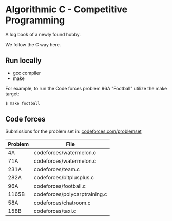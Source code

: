 # Algorithmic C - Competitive Programming

A log book of a newly found hobby.

We follow the C way here.

## Run locally

* gcc compiler
* make

For example, to run the Code forces problem 96A "Football" utilize the make target:
```bash
$ make football
```

## Code forces

Submissions for the problem set in: [codeforces.com/problemset](https://codeforces.com/problemset)

Problem | File
------- | ----
4A      | codeforces/watermelon.c
71A     | codeforces/watermelon.c
231A    | codeforces/team.c
282A    | codeforces/bitplusplus.c
96A     | codeforces/football.c
1165B   | codeforces/polycarptraining.c
58A     | codeforces/chatroom.c
158B    | codeforces/taxi.c
